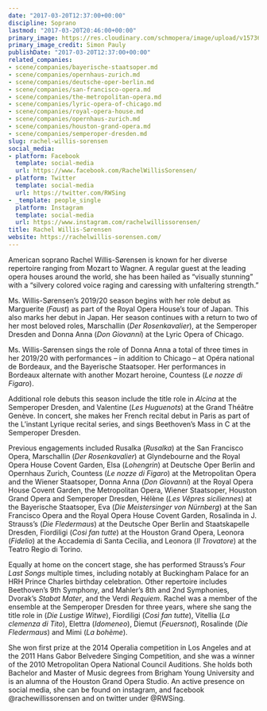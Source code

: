 ```yaml
---
date: "2017-03-20T12:37:00+00:00"
discipline: Soprano
lastmod: "2017-03-20T20:46:00+00:00"
primary_image: https://res.cloudinary.com/schmopera/image/upload/v1573612721/media/2019/11/RachelWillisSorensen-SimonPauly_oxqp5v.jpg
primary_image_credit: Simon Pauly
publishDate: "2017-03-20T12:37:00+00:00"
related_companies:
- scene/companies/bayerische-staatsoper.md
- scene/companies/opernhaus-zurich.md
- scene/companies/deutsche-oper-berlin.md
- scene/companies/san-francisco-opera.md
- scene/companies/the-metropolitan-opera.md
- scene/companies/lyric-opera-of-chicago.md
- scene/companies/royal-opera-house.md
- scene/companies/opernhaus-zurich.md
- scene/companies/houston-grand-opera.md
- scene/companies/semperoper-dresden.md
slug: rachel-willis-sorensen
social_media:
- platform: Facebook
  template: social-media
  url: https://www.facebook.com/RachelWillisSorensen/
- platform: Twitter
  template: social-media
  url: https://twitter.com/RWSing
- _template: people_single
  platform: Instagram
  template: social-media
  url: https://www.instagram.com/rachelwillissorensen/
title: Rachel Willis-Sørensen
website: https://rachelwillis-sorensen.com/
---
```

American soprano Rachel Willis-Sørensen is known for her diverse repertoire ranging from Mozart to Wagner. A regular guest at the leading opera houses around the world, she has been hailed as “visually stunning” with a “silvery colored voice raging and caressing with unfaltering strength.” 

Ms. Willis-Sørensen’s 2019/20 season begins with her role debut as Marguerite (_Faust_) as part of the Royal Opera House’s tour of Japan. This also marks her debut in Japan. Her season continues with a return to two of her most beloved roles, Marschallin (_Der Rosenkavalier_), at the Semperoper Dresden and Donna Anna (_Don Giovanni_) at the Lyric Opera of Chicago. 

Ms. Willis-Sørensen sings the role of Donna Anna a total of three times in her 2019/20 with performances – in addition to Chicago – at Opéra national de Bordeaux, and the Bayerische Staatsoper. Her performances in Bordeaux alternate with another Mozart heroine, Countess (_Le nozze di Figaro_). 

Additional role debuts this season include the title role in _Alcina_ at the Semperoper Dresden, and Valentine (_Les Huguenots_) at the Grand Théâtre Genève. In concert, she makes her French recital debut in Paris as part of the L’instant Lyrique recital series, and sings Beethoven’s Mass in C at the Semperoper Dresden.      

Previous engagements included Rusalka (_Rusalka_) at the San Francisco Opera, Marschallin (_Der Rosenkavalier_) at Glyndebourne and the Royal Opera House Covent Garden, Elsa (_Lohengrin_) at Deutsche Oper Berlin and Opernhaus Zurich, Countess (_Le nozze di Figaro_) at the Metropolitan Opera and the Wiener Staatsoper, Donna Anna (_Don Giovanni_) at the Royal Opera House Covent Garden, the Metropolitan Opera, Wiener Staatsoper, Houston Grand Opera and Semperoper Dresden, Hélène (_Les Vêpres siciliennes_) at the Bayerische Staatsoper, Eva (_Die Meistersinger von Nürnberg_) at the San Francisco Opera and the Royal Opera House Covent Garden, Rosalinda in J. Strauss’s (_Die Fledermaus_) at the Deutsche Oper Berlin and Staatskapelle Dresden, Fiordiligi (_Cosi fan tutte_) at the Houston Grand Opera, Leonora (_Fidelio_) at the Accademia di Santa Cecilia, and Leonora (_Il Trovatore_) at the Teatro Regio di Torino. 

Equally at home on the concert stage, she has performed Strauss’s _Four Last Songs_ multiple times, including notably at Buckingham Palace for an HRH Prince Charles birthday celebration. Other repertoire includes Beethoven’s 9th Symphony, and Mahler’s 8th and 2nd Symphonies, Dvorak’s _Stabat Mater_, and the Verdi _Requiem_. Rachel was a member of the ensemble at the Semperoper Dresden for three years, where she sang the title role in (_Die Lustige Witwe_), Fiordiligi (_Così fan tutte_), Vitellia (_La clemenza di Tito_), Elettra (_Idomeneo_), Diemut (_Feuersnot_), Rosalinde (_Die Fledermaus_) and Mimi (_La bohème_).

She won first prize at the 2014 Operalia competition in Los Angeles and at the 2011 Hans Gabor Belvedere Singing Competition, and she was a winner of the 2010 Metropolitan Opera National Council Auditions. She holds both Bachelor and Master of Music degrees from Brigham Young University and is an alumna of the Houston Grand Opera Studio. An active presence on social media, she can be found on instagram, and facebook @rachewillissorensen and on twitter under @RWSing.